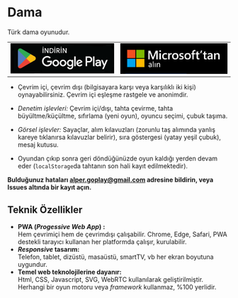 # Dama
Türk dama oyunudur.

|  |  |
| --- | --- |
| [![Google Play'den alın](get-play-tr.png)](https://play.google.com/store/apps/details?id=tr.web.dama.twa) | [![Microsoft'tan alın](get-ms-tr.png)](https://apps.microsoft.com/store/detail/9NZ067RSDNRV) |

- Çevrim içi, çevrim dışı (bilgisayara karşı veya karşılıklı iki kişi) oynayabilirsiniz. Çevrim içi eşleşme rastgele ve anonimdir.

- *Denetim işlevleri:* Çevrim içi/dışı, tahta çevirme, tahta büyültme/küçültme, sıfırlama (yeni oyun), oyuncu seçimi, çubuk taşıma.

- *Görsel işlevler:* Sayaçlar, alım kılavuzları (zorunlu taş alımında yanlış kareye tıklanırsa kılavuzlar belirir), sıra göstergesi (yatay yeşil çubuk), mesaj kutusu.

- Oyundan çıkıp sonra geri döndüğünüzde oyun kaldığı yerden devam eder (`localStorage`da tahtanın son hali kayıt edilmektedir).

**Bulduğunuz hataları alper.goplay@gmail.com adresine bildirin, veya Issues altında bir kayıt açın.**

## Teknik Özellikler
- **PWA (_Progessive Web App_) :**  
  Hem çevrimiçi hem de çevrimdışı çalışabilir.
  Chrome, Edge, Safari, PWA destekli tarayıcı kullanan her platformda çalışır, kurulabilir.
- **_Responsive_ tasarım:**  
  Telefon, tablet, dizüstü, masaüstü, smartTV, vb her ekran boyutuna uygundur.
- **Temel web teknolojilerine dayanır:**  
  Html, CSS, Javascript, SVG, WebRTC kullanılarak geliştirilmiştir.
  Herhangi bir oyun motoru veya _framework_ kullanmaz, %100 yerlidir.
